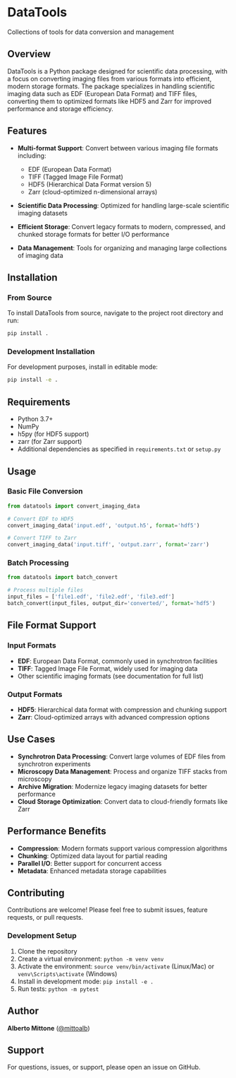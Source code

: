 # DataTools

Collections of tools for data conversion and management

## Overview

DataTools is a Python package designed for scientific data processing, with a focus on converting imaging files from various formats into efficient, modern storage formats. The package specializes in handling scientific imaging data such as EDF (European Data Format) and TIFF files, converting them to optimized formats like HDF5 and Zarr for improved performance and storage efficiency.

## Features

- **Multi-format Support**: Convert between various imaging file formats including:
  - EDF (European Data Format)
  - TIFF (Tagged Image File Format)
  - HDF5 (Hierarchical Data Format version 5)
  - Zarr (cloud-optimized n-dimensional arrays)

- **Scientific Data Processing**: Optimized for handling large-scale scientific imaging datasets

- **Efficient Storage**: Convert legacy formats to modern, compressed, and chunked storage formats for better I/O performance

- **Data Management**: Tools for organizing and managing large collections of imaging data

## Installation

### From Source

To install DataTools from source, navigate to the project root directory and run:

```bash
pip install .
```

### Development Installation

For development purposes, install in editable mode:

```bash
pip install -e .
```

## Requirements

- Python 3.7+
- NumPy
- h5py (for HDF5 support)
- zarr (for Zarr support)
- Additional dependencies as specified in `requirements.txt` or `setup.py`

## Usage

### Basic File Conversion

```python
from datatools import convert_imaging_data

# Convert EDF to HDF5
convert_imaging_data('input.edf', 'output.h5', format='hdf5')

# Convert TIFF to Zarr
convert_imaging_data('input.tiff', 'output.zarr', format='zarr')
```

### Batch Processing

```python
from datatools import batch_convert

# Process multiple files
input_files = ['file1.edf', 'file2.edf', 'file3.edf']
batch_convert(input_files, output_dir='converted/', format='hdf5')
```

## File Format Support

### Input Formats
- **EDF**: European Data Format, commonly used in synchrotron facilities
- **TIFF**: Tagged Image File Format, widely used for imaging data
- Other scientific imaging formats (see documentation for full list)

### Output Formats
- **HDF5**: Hierarchical data format with compression and chunking support
- **Zarr**: Cloud-optimized arrays with advanced compression options

## Use Cases

- **Synchrotron Data Processing**: Convert large volumes of EDF files from synchrotron experiments
- **Microscopy Data Management**: Process and organize TIFF stacks from microscopy
- **Archive Migration**: Modernize legacy imaging datasets for better performance
- **Cloud Storage Optimization**: Convert data to cloud-friendly formats like Zarr

## Performance Benefits

- **Compression**: Modern formats support various compression algorithms
- **Chunking**: Optimized data layout for partial reading
- **Parallel I/O**: Better support for concurrent access
- **Metadata**: Enhanced metadata storage capabilities

## Contributing

Contributions are welcome! Please feel free to submit issues, feature requests, or pull requests.

### Development Setup

1. Clone the repository
2. Create a virtual environment: `python -m venv venv`
3. Activate the environment: `source venv/bin/activate` (Linux/Mac) or `venv\Scripts\activate` (Windows)
4. Install in development mode: `pip install -e .`
5. Run tests: `python -m pytest`

## Author

**Alberto Mittone** ([@mittoalb](https://github.com/mittoalb))

## Support

For questions, issues, or support, please open an issue on GitHub.
